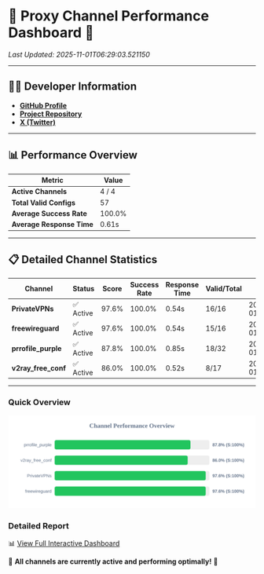 # 🌟 Proxy Channel Performance Dashboard 🌟

_Last Updated: 2025-11-01T06:29:03.521150_

---

## 👩‍💻 Developer Information

- **[GitHub Profile](https://github.com/4n0nymou3)**  
- **[Project Repository](https://github.com/4n0nymou3/multi-proxy-config-fetcher)**  
- **[X (Twitter)](https://x.com/4n0nymou3)**  

---

## 📊 Performance Overview

| Metric                | Value       |
|-----------------------|-------------|
| **Active Channels**   | 4 / 4       |
| **Total Valid Configs** | 57          |
| **Average Success Rate** | 100.0%      |
| **Average Response Time** | 0.61s       |

---

## 📋 Detailed Channel Statistics

| Channel          | Status     | Score  | Success Rate | Response Time | Valid/Total | Last Success               |
|------------------|------------|--------|--------------|---------------|-------------|----------------------------|
| **PrivateVPNs**  | ✅ Active  | 97.6%  | 100.0% | 0.54s         | 16/16       | 2025-11-01T06:29:02.958572 |
| **freewireguard**  | ✅ Active  | 97.6%  | 100.0% | 0.54s         | 15/16       | 2025-11-01T06:29:03.519694 |
| **prrofile_purple**  | ✅ Active  | 87.8%  | 100.0% | 0.85s         | 18/32       | 2025-11-01T06:29:01.798342 |
| **v2ray_free_conf**  | ✅ Active  | 86.0%  | 100.0% | 0.52s         | 8/17       | 2025-11-01T06:29:02.386783 |

---

### Quick Overview
<div align="center">
  <a href="https://raw.githubusercontent.com/nullluser/NullRepo/refs/heads/main/assets/channel_stats_chart.svg">
    <img src="https://raw.githubusercontent.com/nullluser/NullRepo/refs/heads/main/assets/channel_stats_chart.svg" alt="Source Performance Statistics" width="800">
  </a>
</div>

### Detailed Report
📊 [View Full Interactive Dashboard](https://htmlpreview.github.io/?https://github.com/nullluser/NullRepo/blob/main/assets/performance_report.html)

🎉 **All channels are currently active and performing optimally!** 🎉
